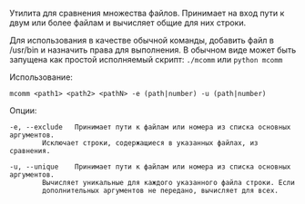 Утилита для сравнения множества файлов. Принимает на вход пути к двум или более файлам и вычисляет общие для них строки. 

Для использования в качестве обычной команды, добавить файл в /usr/bin и назначить права для выполнения. 
В обычном виде может быть запущена как простой исполняемый скрипт: ``./mcomm`` или ``python mcomm``

Использование:

``mcomm <path1> <path2> <pathN> -e (path|number) -u (path|number)``

Опции:

	-e, --exclude	Принимает пути к файлам или номера из списка основных аргументов. 
			Исключает строки, содержащиеся в указанных файлах, из сравнения.

	-u, --unique	Принимает пути к файлам или номера из списка основных аргументов.
			Вычисляет уникальные для каждого указанного файла строки. Если 
			дополнительных аргументов не передано, вычисляет для всех. 

